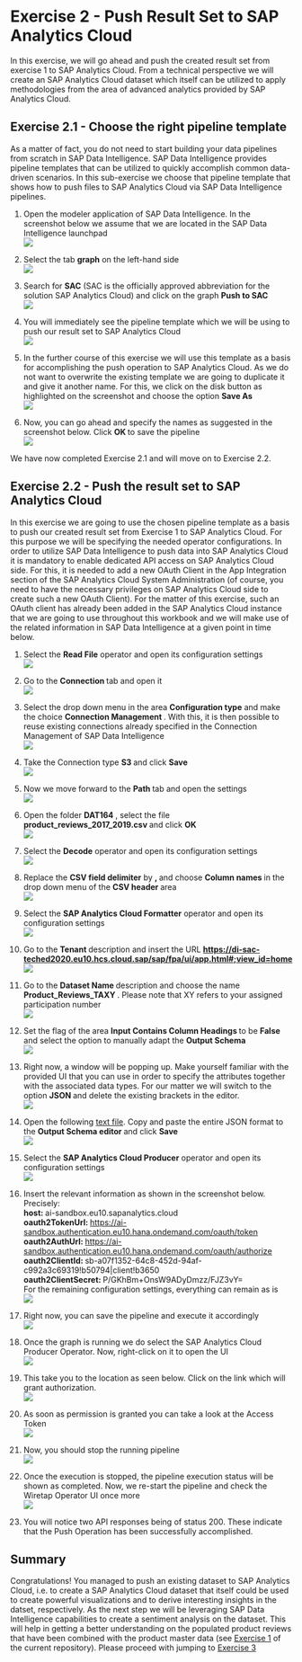 # Exercise 2 - Push Result Set to SAP Analytics Cloud

In this exercise, we will go ahead and push the created result set from exercise 1 to SAP Analytics Cloud. From a technical perspective we will create an SAP Analytics Cloud dataset which itself can be utilized to apply methodologies from the area of advanced analytics provided by SAP Analytics Cloud.

## Exercise 2.1 - Choose the right pipeline template 

As a matter of fact, you do not need to start building your data pipelines from scratch in SAP Data Intelligence. SAP Data Intelligence provides pipeline templates that can be utilized to quickly accomplish common data-driven scenarios. In this sub-exercise we choose that pipeline template that shows how to push files to SAP Analytics Cloud via SAP Data Intelligence pipelines.

1. Open the modeler application of SAP Data Intelligence. In the screenshot below we assume that we are located in the SAP Data Intelligence launchpad
<br>![](./images/Ex2_0.png)

2. Select the tab <b>graph</b> on the left-hand side
<br>![](./images/Ex2_1.png)

3. Search for <b>SAC</b> (SAC is the officially approved abbreviation for the solution SAP Analytics Cloud) and click on the graph <b>Push to SAC</b>
<br>![](./images/Ex2_2.png)

4. You will immediately see the pipeline template which we will be using to push our result set to SAP Analytics Cloud
<br>![](./images/Ex2_3.png)

5. In the further course of this exercise we will use this template as a basis for accomplishing the push operation to SAP Analytics Cloud. As we do not want to overwrite the existing template we are going to duplicate it and give it another name. For this, we click on the disk button as highlighted on the screenshot and choose the option <b>Save As</b>
<br>![](./images/Ex2_3_1.png)

6. Now, you can go ahead and specify the names as suggested in the screenshot below. Click <b> OK </b> to save the pipeline
<br>![](./images/Ex2_3_2.png)


We have now completed Exercise 2.1 and will move on to Exercise 2.2.

## Exercise 2.2 - Push the result set to SAP Analytics Cloud

In this exercise we are going to use the chosen pipeline template as a basis to push our created result set from Exercise 1 to SAP Analytics Cloud. For this purpose we will be specifying the needed operator configurations.
In order to utilize SAP Data Intelligence to push data into SAP Analytics Cloud it is mandatory to enable dedicated API access on SAP Analytics Cloud side. For this, it is needed to add a new OAuth Client in the App Integration section of the SAP Analytics Cloud System Administration (of course, you need to have the necessary privileges on SAP Analytics Cloud side to create such a new OAuth Client). For the matter of this exercise, such an OAuth client has already been added in the SAP Analytics Cloud instance that we are going to use throughout this workbook and we will make use of the related information in SAP Data Intelligence at a given point in time below.

1. Select the <b>Read File</b> operator and open its configuration settings
<br>![](./images/Ex2_4.png)

2. Go to the <b> Connection </b> tab and open it
<br>![](./images/Ex2_5.png)

3. Select the drop down menu in the area <b>Configuration type</b> and make the choice <b> Connection Management </b>. With this, it is then possible to reuse existing connections already specified in the Connection Management of SAP Data Intelligence
<br>![](./images/Ex2_6.png)

4. Take the Connection type <b> S3 </b> and click <b> Save </b>
<br>![](./images/Ex2_7.png)

5. Now we move forward to the <b> Path </b> tab and open the settings
<br>![](./images/Ex2_8.png)

6. Open the folder <b> DAT164 </b>, select the file <b> product_reviews_2017_2019.csv </b> and click <b> OK </b> 
<br>![](./images/Ex2_9.png)

7. Select the <b>Decode</b> operator and open its configuration settings
<br>![](./images/Ex2_10.png)

8. Replace the <b>CSV field delimiter</b> by <b> , </b> and choose <b> Column names </b> in the drop down menu of the <b> CSV header </b> area
<br>![](./images/Ex2_11.png)

9. Select the <b>SAP Analytics Cloud Formatter</b> operator and open its configuration settings
<br>![](./images/Ex2_12.png)

10. Go to the <b> Tenant </b> description and insert the URL <b> https://di-sac-teched2020.eu10.hcs.cloud.sap/sap/fpa/ui/app.html#;view_id=home  </b>
<br>![](./images/Ex2_13.png)

11. Go to the <b> Dataset Name </b> description and choose the name <b> Product_Reviews_TAXY </b>. Please note that XY refers to your assigned participation number
<br>![](./images/Ex2_14.png)

12. Set the flag of the area <b> Input Contains Column Headings </b> to be <b> False </b> and select the option to manually adapt the <b> Output Schema </b>
<br>![](./images/Ex2_15.png)

13. Right now, a window will be popping up. Make yourself familiar with the provided UI that you can use in order to specify the attributes together with the associated data types. For our matter we will switch to the option <b> JSON </b> and delete the existing brackets in the editor. 
<br>![](./images/Ex2_16.png)
 
14. Open the following <a href="https://github.com/SAP-samples/teched2020-DAT164/blob/master/exercises/ex2/OutputSchema_Ex2.txt">text file</a>. Copy and paste the entire JSON format to the <b> Output Schema editor </b> and click <b> Save </b>
<br>![](./images/Ex2_17.png)

15. Select the <b>SAP Analytics Cloud Producer</b> operator and open its configuration settings
<br>![](./images/Ex2_18.png)

16. Insert the relevant information as shown in the screenshot below. Precisely:
<br> <b> host: </b> ai-sandbox.eu10.sapanalytics.cloud
<br> <b> oauth2TokenUrl: </b> https://ai-sandbox.authentication.eu10.hana.ondemand.com/oauth/token
<br> <b> oauth2AuthUrl: </b> https://ai-sandbox.authentication.eu10.hana.ondemand.com/oauth/authorize
<br> <b> oauth2ClientId: </b> sb-a07f1352-64c8-452d-94af-c992a3c69319!b50794|client!b3650
<br> <b> oauth2ClientSecret: </b> P/GKhBm+OnsW9ADyDmzz/FJZ3vY= 
<br> For the remaining configuration settings, everything can remain as is
<br>![](./images/Ex2_21.png)

17. Right now, you can save the pipeline and execute it accordingly
<br>![](./images/Ex2_22.png)

18. Once the graph is running we do select the SAP Analytics Cloud Producer Operator. Now, right-click on it to open the UI 
<br>![](./images/Ex2_23.png)

19. This take you to the location as seen below. Click on the link which will grant authorization.
<br>![](./images/Ex2_25.png)

20. As soon as permission is granted you can take a look at the Access Token
<br>![](./images/Ex2_24.png)

21. Now, you should stop the running pipeline
<br>![](./images/Ex2_26.png)

22. Once the execution is stopped, the pipeline execution status will be shown as completed. Now, we re-start the pipeline and check the Wiretap Operator UI once more
<br>![](./images/Ex2_27.png)

23. You will notice two API responses being of status 200. These indicate that the Push Operation has been successfully accomplished.


## Summary

Congratulations! You managed to push an existing dataset to SAP Analytics Cloud, i.e. to create a  SAP Analytics Cloud dataset that itself could be used to create powerful visualizations and to derive interesting insights in the datset, respectively.
As the next step we will be leveraging SAP Data Intelligence capabilities to create a sentiment analysis on the dataset. This will help in getting a better understanding on the populated product reviews that have been combined with the product master data (see [Exercise 1](../ex1/README.md) of the current repository).
Please proceed with jumping to [Exercise 3](../ex3/README.md)

